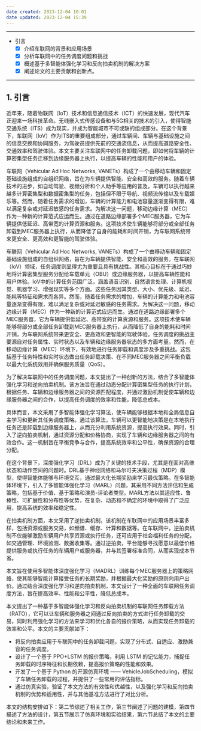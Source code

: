 ```yaml
---
date created: 2023-12-04 10:01
date updated: 2023-12-04 15:39
---
```


---

- 引言
  - [x] 介绍车联网的背景和应用场景
  - [x] 分析车联网中的任务调度问题和挑战
  - [x] 概述基于多智能体强化学习和反向拍卖机制的解决方案
  - [x] 阐述论文的主要贡献和创新点。

---

## 1. 引言

近年来，随着物联网（IoT）技术和信息通信技术（ICT）的快速发展，现代汽车正迎来一场科技革命。无线嵌入式传感设备和与5G相关的技术的引入，使得智能交通系统（ITS）成为现实，并成为智能城市不可或缺的组成部分。在这个背景下，车联网（IoV）作为ITS的重要组成部分，通过车辆间、车辆与基础设施之间的信息交换和协同服务，为驾驶员提供先前的交通流信息，从而提高道路安全性、交通效率和驾驶体验。本文主要关注车联网中的任务卸载问题，即如何将车辆的计算密集型任务迁移到边缘服务器上执行，以提高车辆的性能和用户的体验。

车联网（Vehicular Ad Hoc Networks, VANETs）构成了一个由移动车辆和固定基础设施组成的自组织网络，旨在为车辆提供智能、安全和高效的服务。随着车辆技术的进步，如自动驾驶、视频分析和个人助手等应用的普及，车辆可以执行越来越多计算密集型和数据密集型的任务，包括但不限于导航、视频流传输以及车载娱乐等。然而，随着任务需求的增加，车辆的计算能力和电池容量逐渐变得有限，难以满足复杂或对延迟敏感的任务需求。为解决这一问题，移动边缘计算（MEC）作为一种新的计算范式应运而生。通过在道路边缘部署多个MEC服务器，它为车辆提供低延迟、高带宽的计算资源和服务。这项技术使车辆能够将部分或全部任务卸载到MEC服务器上执行，从而降低了自身的能耗和时间开销，为车联网系统带来更安全、更高效和更智能的驾驶体验。

车联网（Vehicular Ad Hoc Networks, VANETs）构成了一个由移动车辆和固定基础设施组成的自组织网络，旨在为车辆提供智能、安全和高效的服务。在车联网（IoV）领域，任务调度则显得尤为重要且具有挑战性。其核心目标在于通过巧妙地将计算密集型服务分配给车载单元（OBU）或边缘服务器，以提高车辆性能和用户体验。IoV中的计算任务范围广泛，涵盖语音识别、自然语言处理、计算机视觉、机器学习、增强现实等多个方面。这些任务因其类型、大小、优先级、延迟、能耗等特征和需求而各异。然而，随着任务需求的增加，车辆的计算能力和电池容量逐渐变得有限，难以满足复杂或对延迟敏感的任务需求。为解决这一问题，移动边缘计算（MEC）作为一种新的计算范式应运而生。通过在道路边缘部署多个MEC服务器，它为车辆提供低延迟、高带宽的计算资源和服务。这项技术使车辆能够将部分或全部任务卸载到MEC服务器上执行，从而降低了自身的能耗和时间开销，为车联网系统带来更安全、更高效和更智能的驾驶体验。任务调度的挑战主要源自对任务属性、实时状态以及车辆和边缘服务器状态的多方面考量。然而，在移动边缘计算（MEC）环境下，有效地进行任务卸载和调度涉及多重挑战。这包括基于任务特性和实时状态做出任务卸载决策、在不同MEC服务器之间平衡负载以最大化系统效用并确保服务质量（QoS）。

为了解决车联网中的任务调度问题，本文提出了一种创新的方法，结合了多智能体强化学习和逆向拍卖机制。该方法旨在通过动态分配计算密集型任务的执行计划，根据任务、车辆和边缘服务器之间的资源匹配程度，并通过激励机制促使车辆和边缘服务器之间的合作，以提高任务调度的效率和性能，降低总成本。

具体而言，本文采用了多智能体强化学习算法，使车辆能够根据本地和全局信息自主学习和更新其任务调度策略。通过该算法，车辆可以更智能地决策是在本地执行任务还是卸载到边缘服务器上，从而充分利用系统资源，提高执行效果。同时，引入了逆向拍卖机制，通过资源分配和价格协商，实现了车辆和边缘服务器之间的有效合作。这一机制旨在平衡竞争与合作，提高系统效率和公平性，确保资源的合理分配。

在这个背景下，深度强化学习（DRL）成为了关键的技术手段，尤其是在面对高维状态和动作空间的问题时。DRL基于神经网络和马尔可夫决策过程（MDP）模型，使得智能体能够与环境交互，通过最大化长期奖励来学习最优策略。在多智能体环境下，引入了多智能体强化学习（MARL）问题，其采用不同方法评估和生成策略，包括基于价值、基于策略和演员-评论者类型。MARL方法以其适应性、鲁棒性、可扩展性和分布性等优势，在复杂、动态和不确定的环境中取得了广泛应用，提高系统的效率和稳定性。

在拍卖机制方面，本文采用了逆拍卖机制，该机制在车联网中的应用场景丰富多样，包括资源或服务交易，如频谱、缓存、计算和数据等。在车联网中，逆拍卖机制不仅能够激励车辆用户共享资源或执行任务，还可应用于社会福利任务的分配，如交通管理、环境监测、数据收集等。通过逆拍卖，平台能够寻找愿意以最低价格提供服务或执行任务的车辆用户或服务器，并与其签署标准合同，从而实现成本节省。

本文旨在使用多智能体深度强化学习（MADRL）训练每个MEC服务器上的策略网络，使其能够智能计算接受任务的长期奖励，并根据最大化奖励的原则向用户出价。通过结合深度强化学习和逆向拍卖机制，本文设计了一种全面的车联网任务调度方法，旨在提高效率、性能和公平性，降低总成本。

本文提出了一种基于多智能体强化学习和反向拍卖机制的车联网任务卸载方法（RATO），它可以让车辆和服务器之间通过反向拍卖的方式进行任务卸载的交易，同时利用强化学习的方法来学习和优化各自的报价策略，从而实现任务卸载的效率和公平。本文的主要贡献如下：

- 将反向拍卖应用于车联网中的任务卸载问题，实现了分布式、自适应、激励兼容的任务调度。
- 设计了一个基于 PPO+LSTM 的报价策略，利用 LSTM 的记忆能力，捕捉任务卸载的时序特征和长期依赖，提高报价策略的性能和效果。
- 开发了一个基于 Python 的开源仿真环境 —— VehicleJobScheduling，模拟了车辆任务卸载的过程，并提供了一些常用的评估指标。
- 通过仿真实验，验证了本文方法的有效性和优越性，以及强化学习和反向拍卖机制的优势和适用性，并与其他基准方法进行了对比分析。

本文的结构安排如下：第二节综述了相关工作，第三节阐述了问题的建模，第四节描述了方法的设计，第五节展示了仿真环境和实验结果，第六节总结了本文的主要结论和未来工作。
